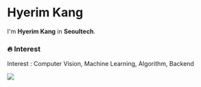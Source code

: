 
# Hyerim Kang

I'm **Hyerim Kang** in **Seoultech**.<p>
  
### 🔥 Interest 
Interest : Computer Vision, Machine Learning, Algorithm, Backend
  
<img src="https://img.shields.io/badge/C-00599C?style=flat-square&logo=C&logoColor=white"/>

<img sre="https://img.shields.io/badge/-intstargram-yellowgreen"/>
